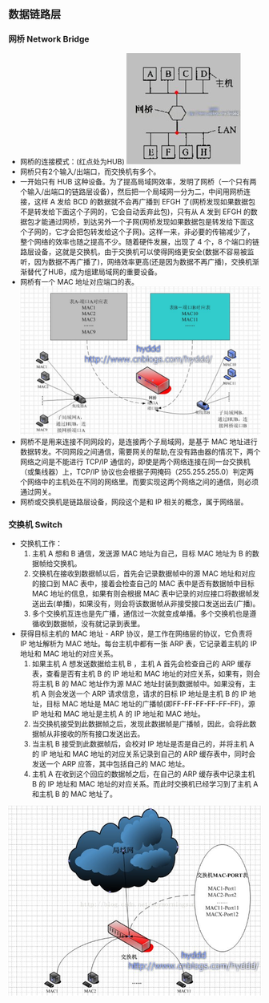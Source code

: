 ## 数据链路层
### 网桥 Network Bridge
- 网桥的连接模式：(红点处为HUB)
![](Pics/2021-08-10-11-06-41.png)
- 网桥只有2个输入/出端口，而交换机有多个。
- 一开始只有 HUB 这种设备。为了提高局域网效率，发明了网桥（一个只有两个输入/出端口的链路层设备），然后把一个局域网一分为二，中间用网桥连接，这样 A 发给 BCD 的数据就不会再广播到 EFGH 了(网桥发现如果数据包不是转发给下面这个子网的，它会自动丢弃此包)，只有从 A 发到 EFGH 的数据包才能通过网桥，到达另外一个子网(网桥发现如果数据包是转发给下面这个子网的，它才会把包转发给这个子网)。这样一来，非必要的传输减少了，整个网络的效率也随之提高不少。随着硬件发展，出现了 4 个，8 个端口的链路层设备，这就是交换机，由于交换机可以使得网络更安全(数据不容易被监听，因为数据不再广播了)，网络效率更高(还是因为数据不再广播)，交换机渐渐替代了HUB，成为组建局域网的重要设备。
- 网桥有一个 MAC 地址对应端口的表。
![](Pics/2021-08-10-11-19-43.png)
- 网桥不是用来连接不同网段的，是连接两个子局域网，是基于 MAC 地址进行数据转发。不同网段之间通信，需要网关的帮助,在没有路由器的情况下，两个网络之间是不能进行 TCP/IP 通信的，即使是两个网络连接在同一台交换机（或集线器）上，TCP/IP 协议也会根据子网掩码（255.255.255.0）判定两个网络中的主机处在不同的网络里。而要实现这两个网络之间的通信，则必须通过网关。
- 网桥或交换机是链路层设备，网段这个是和 IP 相关的概念，属于网络层。

### 交换机 Switch
- 交换机工作：
  1. 主机 A 想和 B 通信，发送源 MAC 地址为自己，目标 MAC 地址为 B 的数据帧给交换机。
  2. 交换机在接收到数据帧以后，首先会记录数据帧中的源 MAC 地址和对应的接口到 MAC 表中，接着会检查自己的 MAC 表中是否有数据帧中目标 MAC 地址的信息，如果有则会根据 MAC 表中记录的对应接口将数据帧发送出去(单播)，如果没有，则会将该数据帧从非接受接口发送出去(广播)。
  3. 多个交换机互连也是先广播，通信过一次就变成单播。多个交换机也是遵循收到数据帧，没有就记录到表里。
- 获得目标主机的 MAC 地址 - ARP 协议，是工作在网络层的协议，它负责将 IP 地址解析为 MAC 地址。每台主机中都有一张 ARP 表，它记录着主机的 IP 地址和 MAC 地址的对应关系。
  1. 如果主机 A 想发送数据给主机 B ，主机 A 首先会检查自己的 ARP 缓存表，查看是否有主机 B 的 IP 地址和 MAC 地址的对应关系，如果有，则会将主机 B 的 MAC 地址作为源 MAC 地址封装到数据帧中。如果没有，主机 A 则会发送一个 ARP 请求信息，请求的目标 IP 地址是主机 B 的 IP 地址，目标 MAC 地址是 MAC 地址的广播帧(即FF-FF-FF-FF-FF-FF)，源 IP 地址和 MAC 地址是主机 A 的 IP 地址和 MAC 地址。
  2. 当交换机接受到此数据帧之后，发现此数据帧是广播帧，因此，会将此数据帧从非接收的所有接口发送出去。
  3. 当主机 B 接受到此数据帧后，会校对 IP 地址是否是自己的，并将主机 A 的 IP 地址和 MAC 地址的对应关系记录到自己的 ARP 缓存表中，同时会发送一个 ARP 应答，其中包括自己的 MAC 地址。
  4. 主机 A 在收到这个回应的数据帧之后，在自己的 ARP 缓存表中记录主机 B 的 IP 地址和 MAC 地址的对应关系。而此时交换机已经学习到了主机 A 和主机 B 的 MAC 地址了。

![](Pics/2021-08-10-11-20-41.png)
